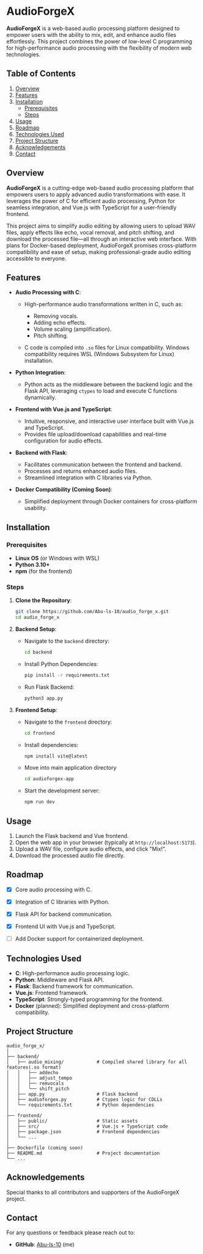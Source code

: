 # AudioForgeX

**AudioForgeX** is a web-based audio processing platform designed to empower users with the ability to mix, edit, and enhance audio files effortlessly. This project combines the power of low-level C programming for high-performance audio processing with the flexibility of modern web technologies.


## Table of Contents

1. [Overview](#overview)
2. [Features](#features)
3. [Installation](#installation)
   - [Prerequisites](#prerequisites)
   - [Steps](#steps)
4. [Usage](#usage)
5. [Roadmap](#roadmap)
6. [Technologies Used](#technologies-used)
7. [Project Structure](#project-structure)
8. [Acknowledgements](#acknowledgements)
9. [Contact](#contact)


## Overview

**AudioForgeX** is a cutting-edge web-based audio processing platform that empowers users to apply advanced audio transformations with ease. It leverages the power of C for efficient audio processing, Python for seamless integration, and Vue.js with TypeScript for a user-friendly frontend.

This project aims to simplify audio editing by allowing users to upload WAV files, apply effects like echo, vocal removal, and pitch shifting, and download the processed file—all through an interactive web interface. With plans for Docker-based deployment, AudioForgeX promises cross-platform compatibility and ease of setup, making professional-grade audio editing accessible to everyone.


## Features

- **Audio Processing with C**:
  - High-performance audio transformations written in C, such as:
    - Removing vocals.
    - Adding echo effects.
    - Volume scaling (amplification).
    - Pitch shifting.
   
  - C code is compiled into `.so` files for Linux compatibility. Windows compatibility requires WSL (Windows Subsystem for Linux) installation.

- **Python Integration**:
  - Python acts as the middleware between the backend logic and the Flask API, leveraging `ctypes` to load and execute C functions dynamically.

- **Frontend with Vue.js and TypeScript**:
  - Intuitive, responsive, and interactive user interface built with Vue.js and TypeScript.
  - Provides file upload/download capabilities and real-time configuration for audio effects.

- **Backend with Flask**:
  - Facilitates communication between the frontend and backend.
  - Processes and returns enhanced audio files.
  - Streamlined integration with C libraries via Python.

- **Docker Compatibility (Coming Soon)**:
  - Simplified deployment through Docker containers for cross-platform usability.


## Installation

### Prerequisites

- **Linux OS** (or Windows with WSL)
- **Python 3.10+**
- **npm** (for the frontend)


### Steps

1. **Clone the Repository**:
   ```bash
   git clone https://github.com/Abu-ls-10/audio_forge_x.git
   cd audio_forge_x
   ```

2. **Backend Setup**:
   - Navigate to the `backend` directory:
     ```bash
     cd backend
     ```
   - Install Python Dependencies:
     ```bash
     pip install -r requirements.txt
     ```
   - Run Flask Backend:
     ```bash
     python3 app.py
     ```

4. **Frontend Setup**:
   - Navigate to the `frontend` directory:
     ```bash
     cd frontend
     ```
   - Install dependencies:
     ```bash
     npm install vite@latest
     ```
   - Move into main application directory
     ```bash
     cd audioforgex-app
     ```
   - Start the development server:
     ```bash
     npm run dev
     ```


## Usage

1. Launch the Flask backend and Vue frontend.
2. Open the web app in your browser (typically at `http://localhost:5173`).
3. Upload a WAV file, configure audio effects, and click "Mix!".
4. Download the processed audio file directly.


## Roadmap

- [x] Core audio processing with C.
- [x] Integration of C libraries with Python.
- [x] Flask API for backend communication.
- [x] Frontend UI with Vue.js and TypeScript.
- [ ] Add Docker support for containerized deployment.


## Technologies Used

- **C**: High-performance audio processing logic.
- **Python**: Middleware and Flask API.
- **Flask**: Backend framework for communication.
- **Vue.js**: Frontend framework.
- **TypeScript**: Strongly-typed programming for the frontend.
- **Docker** (planned): Simplified deployment and cross-platform compatibility.


## Project Structure

```plaintext
audio_forge_x/
│
├── backend/
│   ├── audio_mixing/            # Compiled shared library for all features(.so format)
│   │   ├── addecho
│   │   ├── adjust_tempo
│   │   ├── remvocals
│   │   └── shift_pitch          
│   ├── app.py                   # Flask backend
│   ├── audioforgex.py           # Ctypes logic for CDLLs
│   └── requirements.txt         # Python dependencies
│
├── frontend/
│   ├── public/                  # Static assets
│   ├── src/                     # Vue.js + TypeScript code
│   ├── package.json             # Frontend dependencies
│   └── ...
│
├── Dockerfile (coming soon)
├── README.md                    # Project documentation
└── ...
```


## Acknowledgements

Special thanks to all contributors and supporters of the AudioForgeX project.

## Contact

For any questions or feedback please reach out to:
- **GitHub**: [Abu-ls-10](https://github.com/Abu-ls-10) (me)

